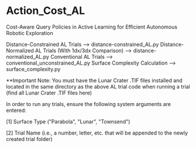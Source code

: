 # Action_Cost_AL
Cost-Aware Query Policies in Active Learning for Efficient Autonomous Robotic Exploration

Distance-Constrained AL Trials
--> distance-constrained_AL.py
Distance-Normalized AL Trials (With 1dx/3dx Comparison)
--> distance-normalized_AL.py
Conventional AL Trials
--> conventional_unconstrained_AL.py
Surface Complexity Calculation
--> surface_complexity.py

**Important Note:
You must have the Lunar Crater .TIF files installed and located in the same directory as the above AL trial code when running a trial (find all Lunar Crater .TIF files here)

In order to run any trials, ensure the following system arguments are entered:

[1] Surface Type ("Parabola", "Lunar", "Townsend")

[2] Trial Name (i.e., a number, letter, etc. that will be appended to the newly created trial folder)
